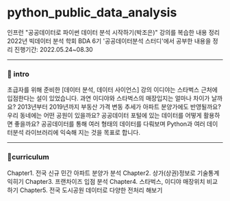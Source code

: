 # python_public_data_analysis
인프런 "공공데이터로 파이썬 데이터 분석 시작하기(박조은)" 강의를 복습한 내용 정리
2022년 빅데이터 분석 학회 BDA 6기 '공공데이터분석 스터디'에서 공부한 내용을 정리
진행기간: 2022.05.24~08.30

---
### 💪 intro 
초급자를 위해 준비한 [데이터 분석, 데이터 사이언스] 강의
이디야는 스타벅스 근처에 입점한다는 설이 있었습니다. 과연 이디야와 스타벅스의 매장입지는 얼마나 차이가 날까요? 2013년부터 2019년까지 부동산 가격 변동 추세가 아파트 분양가에도 반영될까요? 우리 동네에는 어떤 공원이 있을까요? 공공데이터 포털에 있는 데이터를 어떻게 활용하면 좋을까요? 공공데이터를 통해 여러 형태의 데이터를 다뤄보며 Python과 여러 데이터분석 라이브러리에 익숙해 지는 것을 목표로 합니다.

---
### 📗curriculum
Chapter1. 전국 신규 민간 아파트 분양가 분석
Chapter2. 상가(상권)정보로 기술통계 익히기
Chapter3. 프랜차이즈 입점 분석
Chapter4. 스타벅스, 이디야 매장위치 비교하기
Chapter5. 전국 도시공원 데이터로 다양한 전처리 해보기
